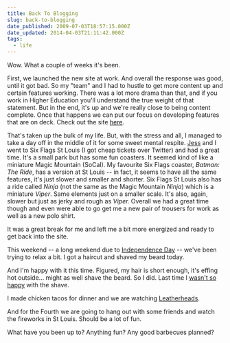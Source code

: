 ```yaml
---
title: Back To Blogging
slug: back-to-blogging
date_published: 2009-07-03T18:57:15.000Z
date_updated: 2014-04-03T21:11:42.000Z
tags:
  - life
---
```


Wow. What a couple of weeks it's been.

First, we launched the new site at work. And overall the response was good, until it got bad. So my "team" and I had to hustle to get more content up and certain features working. There was a lot more drama than that, and if you work in Higher Education you'll understand the true weight of that statement. But in the end, it's up and we're really close to being content complete. Once that happens we can put our focus on developing features that are on deck. Check out the site [here](http://www.greenville.edu).

That's taken up the bulk of my life. But, with the stress and all, I managed to take a day off in the middle of it for some sweet mental respite. [Jess](https://waysideviolet.com) and I went to Six Flags St Louis (I got cheap tickets over Twitter) and had a great time. It's a small park but has some fun coasters. It seemed kind of like a miniature Magic Mountain (SoCal). My favourite Six Flags coaster, *Batman: The Ride*, has a version at St Louis -- in fact, it seems to have all the same features, it's just slower and smaller and shorter. Six Flags St Louis also has a ride called *Ninja* (not the same as the Magic Mountain *Ninja*) which is a miniature *Viper*. Same elements just on a smaller scale. It's also, again, slower but just as jerky and rough as *Viper.* Overall we had a great time though and even were able to go get me a new pair of trousers for work as well as a new polo shirt.

It was a great break for me and left me a bit more energized and ready to get back into the site.

This weekend -- a long weekend due to [Independence Day](http://en.wikipedia.org/wiki/Independence%20Day%20%28United%20States%29) -- we've been trying to relax a bit. I got a haircut and shaved my beard today.

And I'm happy with it this time. Figured, my hair is short enough, it's effing hot outside... might as well shave the beard. So I did. Last time I [wasn't so happy](http://www.flickr.com/photos/asilentthing/3357631977/) with the shave.

I made chicken tacos for dinner and we are watching [Leatherheads](http://www.imdb.com/title/tt0379865/).

And for the Fourth we are going to hang out with some friends and watch the fireworks in St Louis. Should be a lot of fun.

What have you been up to? Anything fun? Any good barbecues planned?
